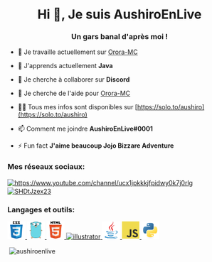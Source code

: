 <h1 align="center">Hi 👋, Je suis AushiroEnLive</h1>
<h3 align="center">Un gars banal d'après moi !</h3>

- 🔭 Je travaille actuellement sur [Orora-MC](https://discord.gg/SHDtJzex23)

- 🌱 J'apprends actuellement **Java**

- 👯 Je cherche à collaborer sur **Discord**

- 🤝 Je cherche de l'aide pour [Orora-MC](https://discord.gg/SHDtJzex23)

- 👨‍💻 Tous mes infos sont disponibles sur [https://solo.to/aushiro](https://solo.to/aushiro)

- 📫 Comment me joindre **AushiroEnLive#0001**

- ⚡ Fun fact **J'aime beaucoup Jojo Bizzare Adventure**

<h3 align="left">Mes réseaux sociaux:</h3>
<p align="left">
<a href="https://www.youtube.com/c/https://www.youtube.com/channel/ucx1jpkkkjfpidwy0k7j0rlg" target="blank"><img align="center" src="https://raw.githubusercontent.com/rahuldkjain/github-profile-readme-generator/master/src/images/icons/Social/youtube.svg" alt="https://www.youtube.com/channel/ucx1jpkkkjfpidwy0k7j0rlg" height="30" width="40" /></a>
<a href="https://discord.gg/SHDtJzex23" target="blank"><img align="center" src="https://raw.githubusercontent.com/rahuldkjain/github-profile-readme-generator/master/src/images/icons/Social/discord.svg" alt="SHDtJzex23" height="30" width="40" /></a>
</p>

<h3 align="left">Langages et outils:</h3>
<p align="left"> <a href="https://www.w3schools.com/css/" target="_blank" rel="noreferrer"> <img src="https://raw.githubusercontent.com/devicons/devicon/master/icons/css3/css3-original-wordmark.svg" alt="css3" width="40" height="40"/> </a> <a href="https://golang.org" target="_blank" rel="noreferrer"> <img src="https://raw.githubusercontent.com/devicons/devicon/master/icons/go/go-original.svg" alt="go" width="40" height="40"/> </a> <a href="https://www.w3.org/html/" target="_blank" rel="noreferrer"> <img src="https://raw.githubusercontent.com/devicons/devicon/master/icons/html5/html5-original-wordmark.svg" alt="html5" width="40" height="40"/> </a> <a href="https://www.adobe.com/in/products/illustrator.html" target="_blank" rel="noreferrer"> <img src="https://www.vectorlogo.zone/logos/adobe_illustrator/adobe_illustrator-icon.svg" alt="illustrator" width="40" height="40"/> </a> <a href="https://www.java.com" target="_blank" rel="noreferrer"> <img src="https://raw.githubusercontent.com/devicons/devicon/master/icons/java/java-original.svg" alt="java" width="40" height="40"/> </a> <a href="https://developer.mozilla.org/en-US/docs/Web/JavaScript" target="_blank" rel="noreferrer"> <img src="https://raw.githubusercontent.com/devicons/devicon/master/icons/javascript/javascript-original.svg" alt="javascript" width="40" height="40"/> </a> <a href="https://www.python.org" target="_blank" rel="noreferrer"> <img src="https://raw.githubusercontent.com/devicons/devicon/master/icons/python/python-original.svg" alt="python" width="40" height="40"/> </a> </p>

<p>&nbsp;<img align="center" src="https://github-readme-stats.vercel.app/api?username=aushiroenlive&show_icons=true&locale=en" alt="aushiroenlive" /></p>
